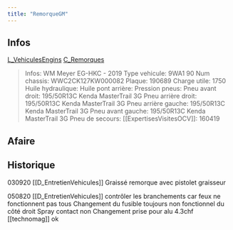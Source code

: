 ```yaml
---
title: "RemorqueGM"
---
```


## Infos
[L_VehiculesEngins](notes/engins%20de%20transport/véhicules/L_VehiculesEngins.md) [C_Remorques](C_Remorques.md)

> Infos: WM Meyer EG-HKC - 2019
Type vehicule: 9WA1 90
Num chassis: WWC2CK127KW000082
Plaque: 190689
Charge utile: 1750
Huile hydraulique:
Huile pont arrière:
Pression pneus:
Pneu avant droit: 195/50R13C Kenda MasterTrail 3G
Pneu arrière droit: 195/50R13C Kenda MasterTrail 3G
Pneu arrière gauche: 195/50R13C Kenda MasterTrail 3G
Pneu avant gauche: 195/50R13C Kenda MasterTrail 3G
Pneu de secours:
[[ExpertisesVisitesOCV]]: 160419

## Afaire 

## Historique
030920 [[D_EntretienVehicules]] Graissé remorque avec pistolet graisseur

050820 [[D_EntretienVehicules]] contrôler les branchements car feux ne fonctionnent pas tous
Changement du fusible toujours non fonctionnel du côté droit
Spray contact non
Changement prise pour alu 4.3chf [[technomag]]  ok